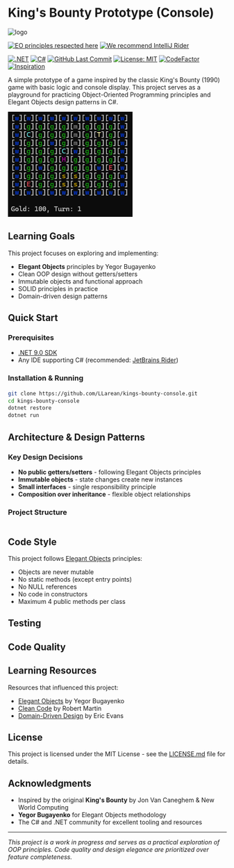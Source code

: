 # King's Bounty Prototype (Console)

<img alt="logo" src="https://www.objectionary.com/cactus.svg" height="100px" />  

[![EO principles respected here](https://www.elegantobjects.org/badge.svg)](https://www.elegantobjects.org)
[![We recommend IntelliJ Rider](https://www.elegantobjects.org/intellij-idea.svg)](https://www.jetbrains.com/rider/)  

[![.NET](https://img.shields.io/badge/.NET-9.0-512BD4&logo=dotnet)](https://dotnet.microsoft.com/)
[![C#](https://img.shields.io/badge/C%23-12.0-239120?style&logo=csharp)](https://docs.microsoft.com/en-us/dotnet/csharp/)
[![GitHub Last Commit](https://img.shields.io/github/last-commit/LLarean/kings-bounty-console)](https://github.com/llarean/kings-bounty-console/graphs/commit-activity)
[![License: MIT](https://img.shields.io/badge/License-MIT-blue.svg)](https://github.com/llarean/kings-bounty-console/blob/main/LICENSE)
[![CodeFactor](https://www.codefactor.io/repository/github/llarean/kings-bounty-console/badge)](https://www.codefactor.io/repository/github/llarean/kings-bounty-console)
[![Inspiration](https://img.shields.io/badge/Inspiration-King's%20Bounty-%23blueviolet)](https://en.wikipedia.org/wiki/King%27s_Bounty)

A simple prototype of a game inspired by the classic King's Bounty (1990) game with basic logic and console display. This project serves as a playground for practicing Object-Oriented Programming principles and Elegant Objects design patterns in C#.

![World Map](https://github.com/LLarean/kings-bounty-console/blob/main/Screenshots/WorldMap.png)

## Learning Goals

This project focuses on exploring and implementing:
- **Elegant Objects** principles by Yegor Bugayenko
- Clean OOP design without getters/setters
- Immutable objects and functional approach
- SOLID principles in practice
- Domain-driven design patterns

## Quick Start

### Prerequisites
- [.NET 9.0 SDK](https://dotnet.microsoft.com/download)
- Any IDE supporting C# (recommended: [JetBrains Rider](https://www.jetbrains.com/rider/))

### Installation & Running
```bash
git clone https://github.com/LLarean/kings-bounty-console.git
cd kings-bounty-console
dotnet restore
dotnet run
```

## Architecture & Design Patterns

### Key Design Decisions
- **No public getters/setters** - following Elegant Objects principles
- **Immutable objects** - state changes create new instances
- **Small interfaces** - single responsibility principle
- **Composition over inheritance** - flexible object relationships

### Project Structure

```
```

## Code Style

This project follows [Elegant Objects](https://www.elegantobjects.org/) principles:
- Objects are never mutable
- No static methods (except entry points)
- No NULL references
- No code in constructors
- Maximum 4 public methods per class

## Testing

## Code Quality

## Learning Resources

Resources that influenced this project:
- [Elegant Objects](https://www.elegantobjects.org/) by Yegor Bugayenko
- [Clean Code](https://www.amazon.com/Clean-Code-Handbook-Software-Craftsmanship/dp/0132350882) by Robert Martin
- [Domain-Driven Design](https://www.amazon.com/Domain-Driven-Design-Tackling-Complexity-Software/dp/0321125215) by Eric Evans

## License

This project is licensed under the MIT License - see the [LICENSE.md](https://github.com/LLarean/kings-bounty-console/blob/main/LICENSE) file for details.

## Acknowledgments

- Inspired by the original **King's Bounty** by Jon Van Caneghem & New World Computing
- **Yegor Bugayenko** for Elegant Objects methodology
- The C# and .NET community for excellent tooling and resources

---

*This project is a work in progress and serves as a practical exploration of OOP principles. Code quality and design elegance are prioritized over feature completeness.*
